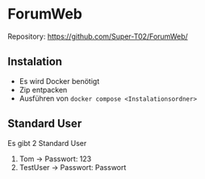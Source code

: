 # ForumWeb
Repository: https://github.com/Super-T02/ForumWeb/

## Instalation
- Es wird Docker benötigt
- Zip entpacken
- Ausführen von
```docker compose <Instalationsordner>```

## Standard User
Es gibt 2 Standard User
1. Tom -> Passwort: 123
2. TestUser -> Passwort: Passwort

